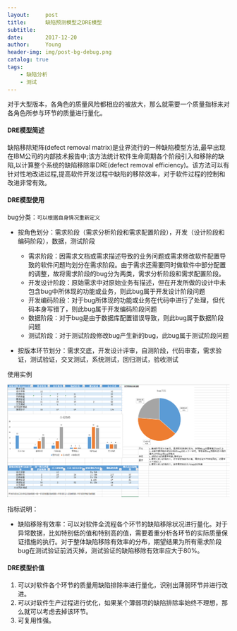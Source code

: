 ```yaml
---
layout:     post
title:      缺陷预测模型之DRE模型
subtitle:   
date:       2017-12-20
author:     Young
header-img: img/post-bg-debug.png
catalog: true
tags:
    - 缺陷分析
    - 测试
---
```


对于大型版本，各角色的质量风险都相应的被放大，那么就需要一个质量指标来对各角色所参与环节的质量进行量化。

#### DRE模型简述

缺陷移除矩阵(defect removal matrix)是业界流行的一种缺陷模型方法,最早出现在IBM公司的内部技术报告中;该方法统计软件生命周期各个阶段引入和移除的缺陷,以计算整个系统的缺陷移除率DRE(defect removal efficiency)。该方法可以有针对性地改进过程,提高软件开发过程中缺陷的移除效率，对于软件过程的控制和改进非常有效。

#### DRE模型使用

bug分类：```可以根据自身情况重新定义```

- 按角色划分：需求阶段（需求分析阶段和需求配置阶段），开发（设计阶段和编码阶段），数据，测试阶段
	- 需求阶段：因需求文档或需求描述导致的业务问题或需求修改软件配置导致的软件问题均划分在需求阶段。由于需求还需要同时做软件中部分配置的调整，故将需求阶段的bug分为两类，需求分析阶段和需求配置阶段。
	- 开发设计阶段：原始需求中对原始业务有描述，但在开发所做的设计中未包含bug中所体现的功能或业务，则此bug属于开发设计阶段问题
	- 开发编码阶段：对于bug所体现的功能或业务在代码中进行了处理，但代码本身写错了，则此bug属于开发编码阶段问题
	- 数据阶段：对于bug是由于数据库配置错误导致，则此bug属于数据阶段问题
	- 测试阶段：对于测试阶段修改bug产生新的bug，此bug属于测试阶段问题

- 按版本环节划分：需求交底，开发设计评审，自测阶段，代码审查，需求验证，测试验证，交叉测试，系统测试，回归测试，验收测试

使用实例

![DRE模型](/img/in_post/DRE/DRE模型.png)

指标说明：

- 缺陷移除有效率：可以对软件全流程各个环节的缺陷移除状况进行量化。对于异常数据，比如特别低的值和特别高的值，需要着重分析各环节的实际质量保证措施的执行。对于整体缺陷移除有效率的分布，期望结果为所有需求阶段bug在测试验证前消灭掉，测试验证的缺陷移除有效率应大于80%。

#### DRE模型价值

1. 可以对软件各个环节的质量用缺陷排除率进行量化，识别出薄弱环节并进行改进。
2. 可以对软件生产过程进行优化，如果某个薄弱项的缺陷排除率始终不理想，那么就可以考虑去掉该环节。
3. 可复用性强。